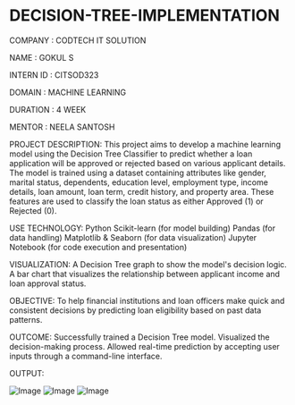# DECISION-TREE-IMPLEMENTATION

COMPANY : CODTECH IT SOLUTION 

NAME : GOKUL S

INTERN ID : CITSOD323

DOMAIN : MACHINE LEARNING

DURATION : 4 WEEK

MENTOR : NEELA SANTOSH

 
PROJECT DESCRIPTION:
 This project aims to develop a machine learning model using the Decision Tree Classifier to predict whether a loan application will be approved or rejected based on various applicant    details.
 The model is trained using a dataset containing attributes like gender, marital status, dependents, education level, employment type, income details, loan amount, loan term, credit      history, and property area. These features are used to classify the loan status as either Approved (1) or Rejected (0).

USE TECHNOLOGY:
 Python
 Scikit-learn (for model building)
 Pandas (for data handling)
 Matplotlib & Seaborn (for data visualization)
 Jupyter Notebook (for code execution and presentation)

VISUALIZATION:
 A Decision Tree graph to show the model's decision logic.
 A bar chart that visualizes the relationship between applicant income and loan approval status.

OBJECTIVE:
 To help financial institutions and loan officers make quick and consistent decisions by predicting loan eligibility based on past data patterns.

OUTCOME:
 Successfully trained a Decision Tree model.
 Visualized the decision-making process.
 Allowed real-time prediction by accepting user inputs through a command-line interface.


OUTPUT:

![Image](https://github.com/user-attachments/assets/886394b7-3eca-4350-9888-0975a16f7fae)
![Image](https://github.com/user-attachments/assets/1a7bb7eb-0eb3-4037-bfdb-cd2701c9a40a)
![Image](https://github.com/user-attachments/assets/64b3948b-0756-4f1d-a2bc-ece64f84549d)
